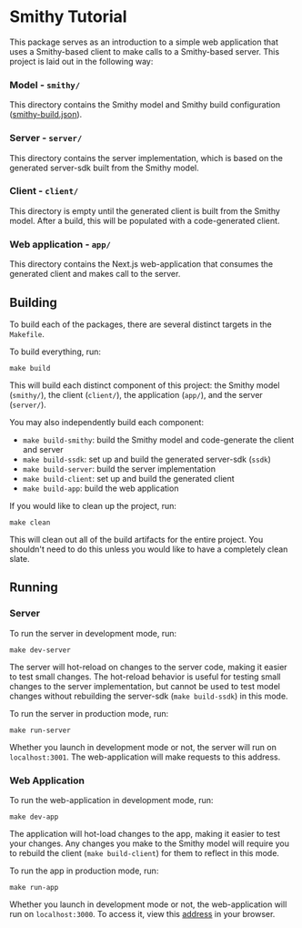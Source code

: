 # Smithy Tutorial
This package serves as an introduction to a simple web application that uses a Smithy-based client to make calls to a Smithy-based server. This project is laid out in the following way:

### Model - `smithy/`
This directory contains the Smithy model and Smithy build configuration ([smithy-build.json](https://smithy.io/2.0/guides/smithy-build-json.html)).

### Server - `server/`
This directory contains the server implementation, which is based on the generated server-sdk built from the Smithy model.

### Client - `client/`
This directory is empty until the generated client is built from the Smithy model. After a build, this will be populated with a code-generated client.

### Web application - `app/`
This directory contains the Next.js web-application that consumes the generated client and makes call to the server.

## Building
To build each of the packages, there are several distinct targets in the `Makefile`.

To build everything, run:
```
make build
```
This will build each distinct component of this project: the Smithy model (`smithy/`), the client (`client/`), the application (`app/`), and the server (`server/`).

You may also independently build each component:
 * `make build-smithy`: build the Smithy model and code-generate the client and server
 * `make build-ssdk`: set up and build the generated server-sdk (`ssdk`)
 * `make build-server`: build the server implementation
 * `make build-client`: set up and build the generated client
 * `make build-app`: build the web application

If you would like to clean up the project, run:
```
make clean
```
This will clean out all of the build artifacts for the entire project. You shouldn't need to do this unless you would like to have a completely clean slate.

## Running
### Server
To run the server in development mode, run:
```
make dev-server
```
The server will hot-reload on changes to the server code, making it easier to test small changes. The hot-reload behavior is useful for testing small changes to the server implementation, but cannot be used to test model changes without rebuilding the server-sdk (`make build-ssdk`) in this mode.

To run the server in production mode, run:
```
make run-server
```

Whether you launch in development mode or not, the server will run on `localhost:3001`. The web-application will make requests to this address.

### Web Application
To run the web-application in development mode, run:
```
make dev-app
```
The application will hot-load changes to the app, making it easier to test your changes. Any changes you make to the Smithy model will require you to rebuild the client (`make build-client`) for them to reflect in this mode.

To run the app in production mode, run:
```
make run-app
```

Whether you launch in development mode or not, the web-application will run on `localhost:3000`. To access it, view this [address](http://localhost:3000) in your browser.
